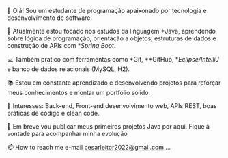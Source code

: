 👋 Olá! Sou um estudante de programação apaixonado por tecnologia e desenvolvimento de software.

🚀 Atualmente estou focado nos estudos da linguagem *Java, aprendendo sobre lógica de programação, orientação a objetos, estruturas de dados e construção de APIs com **Spring Boot*.

💻 Também pratico com ferramentas como *Git, **GitHub, **Eclipse/IntelliJ* e banco de dados relacionais (MySQL, H2).

📚 Estou em constante aprendizado e desenvolvendo projetos para reforçar meus conhecimentos e montar um portfólio sólido.

🧠 Interesses: Back-end, Front-end desenvolvimento web, APIs REST, boas práticas de código e clean code.

📌 Em breve vou publicar meus primeiros projetos Java por aqui. Fique à vontade para acompanhar minha evolução
 
 📫 How to reach me e-mail cesarleitor2022@gmail.com ...

<!---
Cesarleitor/Cesarleitor is a ✨ special ✨ repository because its `README.md` (this file) appears on your GitHub profile.
You can click the Preview link to take a look at your changes.
--->

